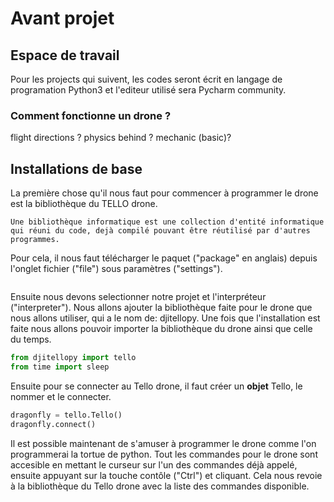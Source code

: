 # Avant projet

## Espace de travail

Pour les projects qui suivent, les codes seront écrit en langage de programation Python3 et l'editeur utilisé sera Pycharm community.

### Comment fonctionne un drone ?

flight directions ?
physics behind ?
mechanic (basic)?

## Installations de base

La première chose qu'il nous faut pour commencer à programmer le drone est la bibliothèque du TELLO drone.

```{admonition} Une bibliothèque
Une bibliothèque informatique est une collection d'entité informatique qui réuni du code, dejà compilé pouvant être réutilisé par d'autres programmes.
```
Pour cela, il nous faut télécharger le paquet ("package" en anglais) depuis l'onglet fichier ("file") sous paramètres ("settings").

```{figure} figures/image 1.JPG

```
Ensuite nous devons selectionner notre projet et l'interpréteur ("interpreter"). Nous allons ajouter la bibliothèque faite pour le drone que nous allons utiliser, qui a le nom de: djitellopy.
Une fois que l'installation est faite nous allons pouvoir importer la bibliothèque du drone ainsi que celle du temps.

```python
from djitellopy import tello
from time import sleep
```
Ensuite pour se connecter au Tello drone, il faut créer un **objet** Tello, le nommer et le connecter.

```python
dragonfly = tello.Tello()
dragonfly.connect()
```
Il est possible maintenant de s'amuser à programmer le drone comme l'on programmerai la tortue de python. Tout les commandes pour le drone sont accesible en mettant le curseur sur l'un des commandes déjà appelé, ensuite appuyant sur la touche contôle ("Ctrl") et cliquant. Cela nous revoie à la bibliothèque du Tello drone avec la liste des commandes disponible.